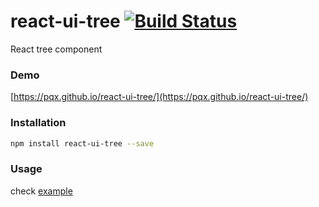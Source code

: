 # react-ui-tree [![Build Status](https://travis-ci.org/pqx/react-ui-tree.svg)](https://travis-ci.org/pqx/react-ui-tree)
React tree component
### Demo
[https://pqx.github.io/react-ui-tree/](https://pqx.github.io/react-ui-tree/)
### Installation
``` sh
npm install react-ui-tree --save
```
### Usage
check [example](https://github.com/pqx/react-ui-tree/blob/master/example/app.js)
